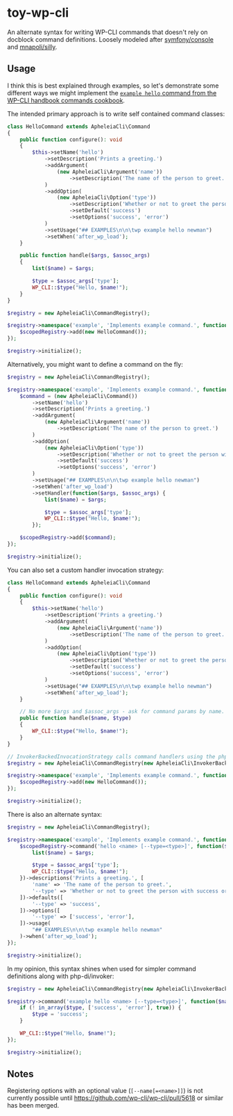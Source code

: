# toy-wp-cli

An alternate syntax for writing WP-CLI commands that doesn't rely on docblock command definitions. Loosely modeled after [symfony/console](https://github.com/symfony/console) and [mnapoli/silly](https://github.com/mnapoli/silly/).

## Usage

I think this is best explained through examples, so let's demonstrate some different ways we might implement the [`example hello` command from the WP-CLI handbook commands cookbook](https://make.wordpress.org/cli/handbook/guides/commands-cookbook/#annotating-with-phpdoc).

The intended primary approach is to write self contained command classes:

```php
class HelloCommand extends ApheleiaCli\Command
{
	public function configure(): void
	{
		$this->setName('hello')
			->setDescription('Prints a greeting.')
			->addArgument(
				(new ApheleiaCli\Argument('name'))
					->setDescription('The name of the person to greet.')
			)
			->addOption(
				(new ApheleiaCli\Option('type'))
					->setDescription('Whether or not to greet the person with success or error.')
					->setDefault('success')
					->setOptions('success', 'error')
			)
			->setUsage("## EXAMPLES\n\n\twp example hello newman")
			->setWhen('after_wp_load');
	}

	public function handle($args, $assoc_args)
	{
		list($name) = $args;

		$type = $assoc_args['type'];
		WP_CLI::$type("Hello, $name!");
	}
}

$registry = new ApheleiaCli\CommandRegistry();

$registry->namespace('example', 'Implements example command.', function($scopedRegistry) {
	$scopedRegistry->add(new HelloCommand());
});

$registry->initialize();
```

Alternatively, you might want to define a command on the fly:

```php
$registry = new ApheleiaCli\CommandRegistry();

$registry->namespace('example', 'Implements example command.', function($scopedRegistry) {
	$command = (new ApheleiaCli\Command())
		->setName('hello')
		->setDescription('Prints a greeting.')
		->addArgument(
			(new ApheleiaCli\Argument('name'))
				->setDescription('The name of the person to greet.')
		)
		->addOption(
			(new ApheleiaCli\Option('type'))
				->setDescription('Whether or not to greet the person with success or error.')
				->setDefault('success')
				->setOptions('success', 'error')
		)
		->setUsage("## EXAMPLES\n\n\twp example hello newman")
		->setWhen('after_wp_load')
		->setHandler(function($args, $assoc_args) {
			list($name) = $args;

			$type = $assoc_args['type'];
			WP_CLI::$type("Hello, $name!");
		});

	$scopedRegistry->add($command);
});

$registry->initialize();
```

You can also set a custom handler invocation strategy:

```php
class HelloCommand extends ApheleiaCli\Command
{
	public function configure(): void
	{
		$this->setName('hello')
			->setDescription('Prints a greeting.')
			->addArgument(
				(new ApheleiaCli\Argument('name'))
					->setDescription('The name of the person to greet.')
			)
			->addOption(
				(new ApheleiaCli\Option('type'))
					->setDescription('Whether or not to greet the person with success or error.')
					->setDefault('success')
					->setOptions('success', 'error')
			)
			->setUsage("## EXAMPLES\n\n\twp example hello newman")
			->setWhen('after_wp_load');
	}

	// No more $args and $assoc_args - ask for command params by name.
	public function handle($name, $type)
	{
		WP_CLI::$type("Hello, $name!");
	}
}

// InvokerBackedInvocationStrategy calls command handlers using the php-di/invoker package.
$registry = new ApheleiaCli\CommandRegistry(new ApheleiaCli\InvokerBackedInvocationStrategy());

$registry->namespace('example', 'Implements example command.', function($scopedRegistry) {
	$scopedRegistry->add(new HelloCommand());
});

$registry->initialize();
```

There is also an alternate syntax:

```php
$registry = new ApheleiaCli\CommandRegistry();

$registry->namespace('example', 'Implements example command.', function($scopedRegistry) {
	$scopedRegistry->command('hello <name> [--type=<type>]', function($args, $assoc_args) {
		list($name) = $args;

		$type = $assoc_args['type'];
		WP_CLI::$type("Hello, $name!");
	})->descriptions('Prints a greeting.', [
		'name' => 'The name of the person to greet.',
		'--type' => 'Whether or not to greet the person with success or error.',
	])->defaults([
		'--type' => 'success',
	])->options([
		'--type' => ['success', 'error'],
	])->usage(
		"## EXAMPLES\n\n\twp example hello newman"
	)->when('after_wp_load');
});

$registry->initialize();
```

In my opinion, this syntax shines when used for simpler command definitions along with php-di/invoker:

```php
$registry = new ApheleiaCli\CommandRegistry(new ApheleiaCli\InvokerBackedInvocationStrategy());

$registry->command('example hello <name> [--type=<type>]', function($name, $type = 'success') {
	if (! in_array($type, ['success', 'error'], true)) {
		$type = 'success';
	}

	WP_CLI::$type("Hello, $name!");
});

$registry->initialize();
```

## Notes

Registering options with an optional value (`[--name[=<name>]]`) is not currently possible until https://github.com/wp-cli/wp-cli/pull/5618 or similar has been merged.
